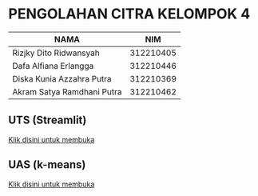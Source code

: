 # PENGOLAHAN CITRA KELOMPOK 4

| NAMA                            | NIM       |
| ------------------------------- | --------- |
| Rizjky Dito Ridwansyah          | 312210405 |
| Dafa Alfiana Erlangga           | 312210446 |
| Diska Kunia Azzahra Putra       | 312210369 |
| Akram Satya Ramdhani Putra      | 312210462 |

## UTS (Streamlit)
[Klik disini untuk membuka](UTS)
## UAS (k-means)
[Klik disini untuk membuka](UAS)
